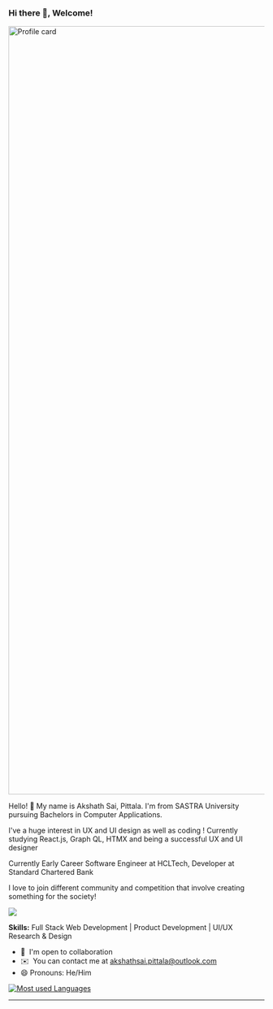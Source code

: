<!--Hi there ![](https://user-images.githubusercontent.com/18350557/176309783-0785949b-9127-417c-8b55-ab5a4333674e.gif)
===================================================================================================================
-->
### Hi there 👋, Welcome!


<img width="1512" alt="Profile card" src="https://github.com/AkshathSai/CinemaPass/assets/89769614/8b4fafb9-d97f-4bd5-8433-8af6c9e9159a">


Hello! 👋 My name is Akshath Sai, Pittala. I'm from SASTRA University pursuing Bachelors in Computer Applications.

I've a huge interest in UX and UI design as well as coding ! Currently studying React.js, Graph QL, HTMX and being a successful UX and UI designer

Currently Early Career Software Engineer at HCLTech, Developer at Standard Chartered Bank

I love to join different community and competition that involve creating something for the society!

<a href="https://www.linkedin.com/in/akshath-sai/" target="_blank" rel="noreferrer"><img src="https://img.shields.io/badge/LinkedIn-0077B5?style=for-the-badge&logo=linkedin&logoColor=white" /></a>   

**Skills:**
Full Stack Web Development | Product Development | UI/UX Research & Design

*   🤝  I'm open to collaboration
*   ✉️  You can contact me at [akshathsai.pittala@outlook.com](mailto:akshathsai.pittala@outlook.com)
*   😄  Pronouns: He/Him
<!--*   ⚡  Fun Fact: Did you know that the term "bug" to describe a glitch in systems predates computers by nearly a century? The term was used in engineering and early computing since at least the 1870s. But the story of a literal bug - a moth - causing a problem in the Mark II computer in 1947 popularized the term in computing. The moth was found trapped in a relay of the computer and the incident was logged as "first actual case of bug being found". This has since led to the use of the terms "debugging" and "bug" in the field of software engineering
-->   

<a href="https://github.com/AkshathSai"><img src="https://github-readme-stats.vercel.app/api/top-langs/?username=AkshathSai&langs_count=10&title_color=ffffff&text_color=ffffff&icon_color=ffffff&bg_color=000000&hide_border=true&locale=en&custom_title=Most%20%Used%20%Languages" alt="Most used Languages" /></a>

---
           
<!--
# 💻 Tech Stack:
![C](https://img.shields.io/badge/c-%2300599C.svg?style=flat-square&logo=c&logoColor=white) ![C++](https://img.shields.io/badge/c++-%2300599C.svg?style=flat-square&logo=c%2B%2B&logoColor=white) ![GraphQL](https://img.shields.io/badge/-GraphQL-E10098?style=flat-square&logo=graphql&logoColor=white) ![CSS3](https://img.shields.io/badge/css3-%231572B6.svg?style=flat-square&logo=css3&logoColor=white) ![HTML5](https://img.shields.io/badge/html5-%23E34F26.svg?style=flat-square&logo=html5&logoColor=white) ![LaTeX](https://img.shields.io/badge/latex-%23008080.svg?style=flat-square&logo=latex&logoColor=white) ![Java](https://img.shields.io/badge/java-%23ED8B00.svg?style=flat-square&logo=openjdk&logoColor=white) ![JavaScript](https://img.shields.io/badge/javascript-%23323330.svg?style=flat-square&logo=javascript&logoColor=%23F7DF1E) ![Markdown](https://img.shields.io/badge/markdown-%23000000.svg?style=flat-square&logo=markdown&logoColor=white) ![TypeScript](https://img.shields.io/badge/typescript-%23007ACC.svg?style=flat-square&logo=typescript&logoColor=white) ![AWS](https://img.shields.io/badge/AWS-%23FF9900.svg?style=flat-square&logo=amazon-aws&logoColor=white) ![Azure](https://img.shields.io/badge/azure-%230072C6.svg?style=flat-square&logo=microsoftazure&logoColor=white) ![Heroku](https://img.shields.io/badge/heroku-%23430098.svg?style=flat-square&logo=heroku&logoColor=white) ![Apache Kafka](https://img.shields.io/badge/Apache%20Kafka-000?style=flat-square&logo=apachekafka) ![Bootstrap](https://img.shields.io/badge/bootstrap-%238511FA.svg?style=flat-square&logo=bootstrap&logoColor=white) ![JWT](https://img.shields.io/badge/JWT-black?style=flat-square&logo=JSON%20web%20tokens) ![NPM](https://img.shields.io/badge/NPM-%23CB3837.svg?style=flat-square&logo=npm&logoColor=white) ![NodeJS](https://img.shields.io/badge/node.js-6DA55F?style=flat-square&logo=node.js&logoColor=white) ![Thymeleaf](https://img.shields.io/badge/Thymeleaf-%23005C0F.svg?style=flat-square&logo=Thymeleaf&logoColor=white) ![React](https://img.shields.io/badge/react-%2320232a.svg?style=flat-square&logo=react&logoColor=%2361DAFB) ![Spring](https://img.shields.io/badge/spring-%236DB33F.svg?style=flat-square&logo=spring&logoColor=white) ![Apache Maven](https://img.shields.io/badge/Apache%20Maven-C71A36?style=flat-square&logo=Apache%20Maven&logoColor=white) ![Jenkins](https://img.shields.io/badge/jenkins-%232C5263.svg?style=flat-square&logo=jenkins&logoColor=white) ![Apache](https://img.shields.io/badge/apache-%23D42029.svg?style=flat-square&logo=apache&logoColor=white) ![MySQL](https://img.shields.io/badge/mysql-%2300000f.svg?style=flat-square&logo=mysql&logoColor=white) ![Postgres](https://img.shields.io/badge/postgres-%23316192.svg?style=flat-square&logo=postgresql&logoColor=white) ![Redis](https://img.shields.io/badge/redis-%23DD0031.svg?style=flat-square&logo=redis&logoColor=white) ![Figma](https://img.shields.io/badge/figma-%23F24E1E.svg?style=flat-square&logo=figma&logoColor=white) ![GRAFANA](https://img.shields.io/badge/grafana-F46800.svg?style=flat-square&logo=grafana&logoColor=white&color=%23F46800) ![AZUREDEVOPS](https://img.shields.io/badge/azuredevops-0078D7.svg?style=flat-square&logo=azuredevops&logoColor=white&color=%230078D7) ![APACHEKAFKA](https://img.shields.io/badge/apachekafka-231F20.svg?style=flat-square&logo=apachekafka&logoColor=white&color=%23231F20) ![Docker](https://img.shields.io/badge/docker-%230db7ed.svg?style=flat-square&logo=docker&logoColor=white) ![ElasticSearch](https://img.shields.io/badge/-ElasticSearch-005571?style=flat-square&logo=elasticsearch) ![SONARQUBE](https://img.shields.io/badge/sonarqube-4E9BCD.svg?style=flat-square&logo=sonarqube&logoColor=white&color=%234E9BCD) ![ElasticSearch](https://img.shields.io/badge/-ElasticSearch-005571?style=flat-square&logo=elasticsearch) ![CMake](https://img.shields.io/badge/CMake-%23008FBA.svg?style=flat-square&logo=cmake&logoColor=white) ![Docker](https://img.shields.io/badge/docker-%230db7ed.svg?style=flat-square&logo=docker&logoColor=white) ![Confluence](https://img.shields.io/badge/confluence-%23172BF4.svg?style=flat-square&logo=confluence&logoColor=white) ![Jira](https://img.shields.io/badge/jira-%230A0FFF.svg?style=flat-square&logo=jira&logoColor=white) ![Kubernetes](https://img.shields.io/badge/kubernetes-%23326ce5.svg?style=flat-square&logo=kubernetes&logoColor=white) ![Swagger](https://img.shields.io/badge/-Swagger-%23Clojure?style=flat-square&logo=swagger&logoColor=white) ![LaTeX](https://img.shields.io/badge/latex-%23008080.svg?style=flat-square&logo=latex&logoColor=white) ![Postman](https://img.shields.io/badge/Postman-FF6C37?style=flat-square&logo=postman&logoColor=white) 
-->

<!-- [![](https://visitcount.itsvg.in/api?id=AkshathSai&icon=0&color=0)](https://visitcount.itsvg.in) -->               
            
<!--### ✍️ Random Dev Quote
![](https://quotes-github-readme.vercel.app/api?type=horizontal&theme=light) -->

<!-- ### 😂 Random Dev Meme <img src="https://random-memer.herokuapp.com/" width="512px"/> -->

      
<!--<p align="left">-->

<!-- <a href="https://www.github.com/AkshathSai" target="_blank" rel="noreferrer"><img src="https://raw.githubusercontent.com/danielcranney/readme-generator/main/public/icons/socials/github.svg" width="32" height="32" /></a>-->

<!-- <a href="https://www.linkedin.com/in/akshath-sai/" target="_blank" rel="noreferrer"><img src="https://raw.githubusercontent.com/danielcranney/readme-generator/main/public/icons/socials/linkedin.svg" width="32" height="32" /></a> -->

<!--
<a href="https://replit.com/@AkshathSai" target="_blank" rel="noreferrer"><img src="https://upload.wikimedia.org/wikipedia/commons/b/b2/Repl.it_logo.svg" width="32" height="32" /></a>
</p>-->

<!--<b>My GitHub Stats</b>

<a href="http://www.github.com/AkshathSai"><img src="https://github-readme-stats.vercel.app/api?username=AkshathSai&show_icons=true&hide=&count_private=true&title_color=ffffff&text_color=ffffff&icon_color=ffffff&bg_color=000000&hide_border=true&show_icons=true" alt="AkshathSai's GitHub stats" /></a><a href="http://www.github.com/AkshathSai"><img src="https://github-readme-streak-stats.herokuapp.com/?user=AkshathSai&stroke=ffffff&background=000000&ring=ffffff&fire=ffffff&currStreakNum=ffffff&currStreakLabel=ffffff&sideNums=ffffff&sideLabels=ffffff&dates=ffffff&hide_border=true" /></a>

-->

<!-- <a href="http://www.github.com/AkshathSai"><img src="https://activity-graph.herokuapp.com/graph?username=AkshathSai&bg_color=000000&color=ffffff&line=ffffff&point=ffffff&area_color=000000&area=true&hide_border=true&custom_title=GitHub%20Commits%20Graph" alt="GitHub Commits Graph" /></a> -->
           
<!-- TROPHIES -->
<!--
![](https://github-profile-trophy.vercel.app/?username=AkshathSai&theme=radical&no-frame=true&no-bg=true&margin-w=4) -->
                   
